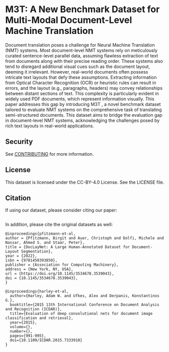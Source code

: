 # M3T: A New Benchmark Dataset for Multi-Modal Document-Level Machine Translation

Document translation poses a challenge for Neural Machine Translation (NMT) systems. Most document-level NMT systems rely on meticulously curated sentence-level parallel data, assuming flawless extraction of text from documents along with their precise reading order. These systems also tend to disregard additional visual cues such as the document layout, deeming it irrelevant. However, real-world documents often possess intricate text layouts that defy these assumptions. Extracting information from Optical Character Recognition (OCR) or heuristic rules can result in errors, and the layout (e.g., paragraphs, headers) may convey relationships between distant sections of text. This complexity is particularly evident in widely used PDF documents, which represent information visually. This paper addresses this gap by introducing M3T , a novel benchmark dataset tailored to evaluate NMT systems on the comprehensive task of translating semi-structured documents. This dataset aims to bridge the evaluation gap in document-level NMT systems, acknowledging the challenges posed by rich text layouts in real-world applications.

## Security

See [CONTRIBUTING](CONTRIBUTING.md#security-issue-notifications) for more information.

## License

This dataset is licensed under the CC-BY-4.0 License. See the LICENSE file.

## Citation

If using our dataset, please consider citing our paper:

```
```

In addition, please cite the original datasets as well:
```
@inproceedings{pfitzmann-et-al,
author = {Pfitzmann, Birgit and Auer, Christoph and Dolfi, Michele and Nassar, Ahmed S. and Staar, Peter},
title = {DocLayNet: A Large Human-Annotated Dataset for Document-Layout Segmentation},
year = {2022},
isbn = {9781450393850},
publisher = {Association for Computing Machinery},
address = {New York, NY, USA},
url = {https://doi.org/10.1145/3534678.3539043},
doi = {10.1145/3534678.3539043},
}

@inproceedings{harley-et-al,
  author={Harley, Adam W. and Ufkes, Alex and Derpanis, Konstantinos G.},
  booktitle={2015 13th International Conference on Document Analysis and Recognition (ICDAR)}, 
  title={Evaluation of deep convolutional nets for document image classification and retrieval}, 
  year={2015},
  volume={},
  number={},
  pages={991-995},
  doi={10.1109/ICDAR.2015.7333910}
}
```